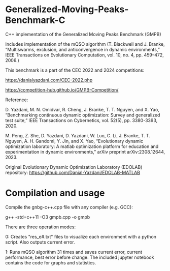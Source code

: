 # Generalized-Moving-Peaks-Benchmark-C

C++ implementation of the Generalized Moving Peaks Benchmark (GMPB)

Includes implementation of the mQSO algorithm (T. Blackwell and J. Branke, “Multiswarms, exclusion, and anticonvergence in dynamic environments,” IEEE Transactions on Evolutionary Computation, vol. 10, no. 4, pp. 459–472, 2006.)

This benchmark is a part of the CEC 2022 and 2024 competitions: 

https://danialyazdani.com/CEC-2022.php 

https://competition-hub.github.io/GMPB-Competition/

Reference:

D. Yazdani, M. N. Omidvar, R. Cheng, J. Branke, T. T. Nguyen, and X. Yao, “Benchmarking continuous dynamic optimization: Survey and generalized test suite,” IEEE Transactions on Cybernetics, vol. 52(5), pp. 3380-3393, 2020.

M. Peng, Z. She, D. Yazdani, D. Yazdani, W. Luo, C. Li, J. Branke, T. T. Nguyen, A. H. Gandomi, Y. Jin, and X. Yao, “Evolutionary dynamic optimization laboratory: A matlab optimization platform for education and experimentation in dynamic environments,” arXiv preprint arXiv:2308.12644, 2023.

Original Evolutionary Dynamic Optimization Laboratory (EDOLAB) repository: https://github.com/Danial-Yazdani/EDOLAB-MATLAB

# Compilation and usage

Compile the gnbg-c++.cpp file with any compiler (e.g. GCC):

g++ -std=c++11 -O3 gmpb.cpp -o gmpb

There are three operation modes:

0: Creates "res_e#.txt" files to visualize each environment with a python script. Also outputs current error.

1: Runs mQSO algorithm 31 times and saves current error, current performance, best error before change. The included jupyter notebook contains the code for graphs and statistics.
